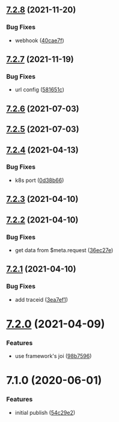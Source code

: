 ## [7.2.8](https://github.com/softwaregroup-bg/ut-port-viber/compare/v7.2.7...v7.2.8) (2021-11-20)


### Bug Fixes

* webhook ([40cae7f](https://github.com/softwaregroup-bg/ut-port-viber/commit/40cae7fa819b9d58af0b209e4c204786b545e2b7))



## [7.2.7](https://github.com/softwaregroup-bg/ut-port-viber/compare/v7.2.6...v7.2.7) (2021-11-19)


### Bug Fixes

* url config ([581651c](https://github.com/softwaregroup-bg/ut-port-viber/commit/581651c86839f18c38d79395d4baae1e44806c79))



## [7.2.6](https://github.com/softwaregroup-bg/ut-port-viber/compare/v7.2.5...v7.2.6) (2021-07-03)



## [7.2.5](https://github.com/softwaregroup-bg/ut-port-viber/compare/v7.2.4...v7.2.5) (2021-07-03)



## [7.2.4](https://github.com/softwaregroup-bg/ut-port-viber/compare/v7.2.3...v7.2.4) (2021-04-13)


### Bug Fixes

* k8s port ([0d38b66](https://github.com/softwaregroup-bg/ut-port-viber/commit/0d38b6666fab66519d4f343d605c22ca47a57c05))



## [7.2.3](https://github.com/softwaregroup-bg/ut-port-viber/compare/v7.2.2...v7.2.3) (2021-04-10)



## [7.2.2](https://github.com/softwaregroup-bg/ut-port-viber/compare/v7.2.1...v7.2.2) (2021-04-10)


### Bug Fixes

* get data from $meta.request ([36ec27e](https://github.com/softwaregroup-bg/ut-port-viber/commit/36ec27eb9b717f11604164c41e38dd25f0ed38b9))



## [7.2.1](https://github.com/softwaregroup-bg/ut-port-viber/compare/v7.2.0...v7.2.1) (2021-04-10)


### Bug Fixes

* add traceid ([3ea7ef1](https://github.com/softwaregroup-bg/ut-port-viber/commit/3ea7ef13b398b0c1dba2e946a78bc4a74071575b))



# [7.2.0](https://github.com/softwaregroup-bg/ut-port-viber/compare/v7.1.0...v7.2.0) (2021-04-09)


### Features

* use framework's joi ([98b7596](https://github.com/softwaregroup-bg/ut-port-viber/commit/98b7596ec9d9c6521842431ab6e1bced950929ff))



# 7.1.0 (2020-06-01)


### Features

* initial publish ([54c29e2](https://github.com/softwaregroup-bg/ut-port-viber/commit/54c29e2804bf7fc28a7acb7a6cc5cf1dd73f4558))



